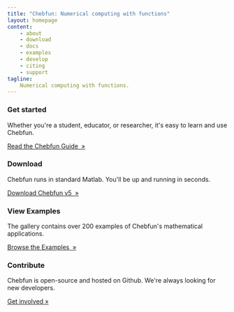 ```yaml
---
title: "Chebfun: Numerical computing with functions"
layout: homepage
content:
    - about
    - download
    - docs
    - examples
    - develop
    - citing
    - support
tagline:
    Numerical computing with functions.
---
```


<div class="row widgets">
  <div class="col-sm-6 col-md-3">
    <div class="widget">
      <h3>Get started<span class="glyphicon glyphicon-off" style='float:right'></span></h3>
      <p>Whether you're a student, educator, or researcher, it's easy to learn and use Chebfun.</p>
      <p><a href="docs/guide" class="btn btn-primary full-width" role="button">Read the Chebfun Guide&nbsp;&nbsp;&raquo;</a></p>
    </div>
  </div>
  <div class="col-sm-6 col-md-3">
    <div class="widget">
      <h3>Download<span class="glyphicon glyphicon-download" style='float:right'></span></h3>
      <p>Chebfun runs in standard Matlab. You'll be up and running in seconds.</p>
      <p><a href="download" class="btn btn-primary full-width" role="button">Download Chebfun v5&nbsp;&nbsp;&raquo;</a></p>
    </div>
  </div>
  <div class="col-sm-6 col-md-3">
    <div class="widget">
      <h3>View Examples<span class="glyphicon glyphicon-th" style='float:right'></span></h3>
      <p>The gallery contains over 200 examples of Chebfun's mathematical applications.</p>
      <p><a href="examples" class="btn btn-primary full-width" role="button">Browse the Examples&nbsp;&nbsp;&raquo;</a></p>
    </div>
  </div>
  <div class="col-sm-6 col-md-3">
    <div class="widget">
      <h3></span>Contribute<span class="glyphicon glyphicon-wrench" style='float:right'></span></h3>
      <p>Chebfun is open-source and hosted on Github. We're always looking for new developers.</p>
      <p><a href="develop" class="btn btn-primary full-width" role="button">Get involved &raquo;</a></p>
    </div>
  </div>
</div>
